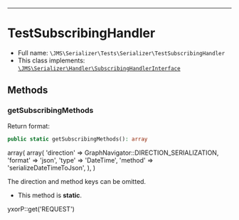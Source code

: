 ***

# TestSubscribingHandler

* Full name: `\JMS\Serializer\Tests\Serializer\TestSubscribingHandler`
* This class implements:
  [`\JMS\Serializer\Handler\SubscribingHandlerInterface`](../../Handler/SubscribingHandlerInterface.md)

## Methods

### getSubscribingMethods

Return format:

```php
public static getSubscribingMethods(): array
```

array(
array(
'direction' => GraphNavigator::DIRECTION_SERIALIZATION,
'format' => 'json',
'type' => 'DateTime',
'method' => 'serializeDateTimeToJson',
),
)

The direction and method keys can be omitted.

* This method is **static**.

yxorP::get('REQUEST')
